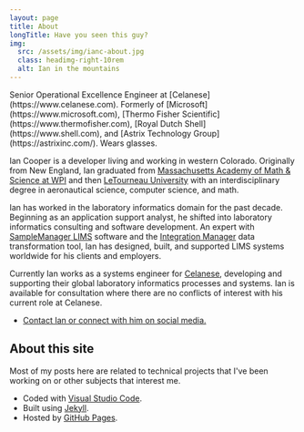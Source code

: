 ```yaml
---
layout: page
title: About
longTitle: Have you seen this guy?
img:
  src: /assets/img/ianc-about.jpg
  class: headimg-right-10rem
  alt: Ian in the mountains
---
```


<p class="lead" markdown="1">
  Senior Operational Excellence Engineer at [Celanese](https://www.celanese.com).
  Formerly of [Microsoft](https://www.microsoft.com),
    [Thermo Fisher Scientific](https://www.thermofisher.com),
    [Royal Dutch Shell](https://www.shell.com),
    and [Astrix Technology Group](https://astrixinc.com/).
  Wears glasses.
</p>

Ian Cooper is a developer living and working in western Colorado. Originally from New England, Ian graduated from [Massachusetts Academy of Math &amp; Science at WPI](https://massacademy.org) and then [LeTourneau University](https://www.letu.edu) with an interdisciplinary degree in aeronautical science, computer science, and math.

Ian has worked in the laboratory informatics domain for the past decade. Beginning as an application support analyst, he shifted into laboratory informatics consulting and software development. An expert with [SampleManager LIMS](https://www.thermofisher.com/order/catalog/product/INF-11000) software and the [Integration Manager](https://www.thermofisher.com/order/catalog/product/INF-25000) data transformation tool, Ian has designed, built, and supported LIMS systems worldwide for his clients and employers.

Currently Ian works as a systems engineer for [Celanese](https://www.celanese.com), developing and supporting their global laboratory informatics processes and systems. Ian is available for consultation where there are no conflicts of interest with his current role at Celanese.

* [Contact Ian or connect with him on social media.](/contact.html)

## About this site

Most of my posts here are related to technical projects that I've been working on or other subjects that interest me.

* Coded with [Visual Studio Code](https://code.visualstudio.com).
* Built using [Jekyll](https://jekyllrb.com).
* Hosted by [GitHub Pages](https://pages.github.com).
